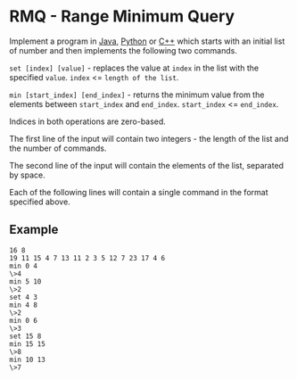 # RMQ - Range Minimum Query

Implement a program in [Java](RMQ.java), [Python](rmq.py) or
[C++](rmq.cpp) which starts with an initial list of number and
then implements the following two commands.

`set [index] [value]` - replaces the value at `index` in the list
with the specified `value`. `index` <= `length of the list`.

`min [start_index] [end_index]` - returns the minimum value from the
elements between `start_index` and `end_index`. `start_index` <= `end_index`.

Indices in both operations are zero-based.

The first line of the input will contain two integers -
the length of the list and the number of commands.

The second line of the input will contain the elements of the list,
separated by space.

Each of the following lines will contain a single
command in the format specified above.

## Example

```
16 8
19 11 15 4 7 13 11 2 3 5 12 7 23 17 4 6
min 0 4
\>4
min 5 10
\>2
set 4 3
min 4 8
\>2
min 0 6
\>3
set 15 8
min 15 15
\>8
min 10 13
\>7
```

